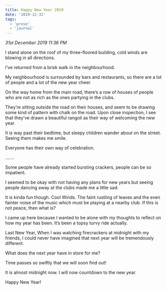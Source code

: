 ```yaml
---
title: Happy New Year 2019
date: '2019-12-31'
tags:
  - 'prose'
  - 'journal'
---
```


_31st December 2019 11:36 PM_

I stand alone on the roof of my three-floored building, cold winds are blowing in all directions.

I’ve returned from a brisk walk in the neighbourhood.

My neighbourhood is surrounded by bars and restaurants, so there are a lot of people and a lot of the new year cheer.

On the way home from the main road, there’s a row of houses of people who are not as rich as the ones partying in the clubs.

They’re sitting outside the road on their houses, and seem to be drawing some kind of pattern with chalk on the road. Upon close inspection, I see that they’ve drawn a beautiful rangoli as their way of welcoming the new year.

It is way past their bedtime, but sleepy children wander about on the street. Seeing them makes me smile.

Everyone has their own way of celebration.

.......

Some people have already started bursting crackers, people can be so impatient.

I seemed to be okay with not having any plans for new years but seeing people dancing away at the clubs made me a little sad.

It is kinda fun though. Cool Winds. The faint rustling of leaves and the even fainter noise of the music which must be playing at a nearby club. If this is not peace, then what is?

I came up here because I wanted to be alone with my thoughts to reflect on how my year has been. It’s been a topsy turvy ride actually.

Last New Year, When I was watching firecrackers at midnight with my friends, I could never have imagined that next year will be tremendously different.

What does the next year have in store for me?

Time passes so swiftly that we will soon find out!

It is almost midnight now. I will now countdown to the new year.

Happy New Year!
